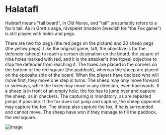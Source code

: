 Halatafl
========
Halatafl means "tail board", in Old Norse, and "tail" presumably refers to a fox's tail. As in Grettis saga, rävspelet (modern Swedish for "the Fox game") is still played with holes and pegs.

There are two fox pegs (the red pegs on the picture) and 20 sheep pegs (the yellow pegs). Like the original game, tafl, the objective is for the defender (sheep) to reach a certain destination on the board, the square of nine holes marked with red, and it is the attacker's (the foxes) objective to stop the defender from reaching it. The foxes are placed in the corners on the bottom of the red square (the paddock), whereas the sheep are placed on the opposite side of the board. When the players have decided who will move first, they move one step in turns. The sheep may only move forward or sideways, while the foxes may move in any direction, even backwards. If a sheep is in front of an empty hole, the fox has to jump over and capture the sheep, as in checkers. The capturing is mandatory, as are repeated jumps if possible. If the fox does not jump and capture, the sheep opponent may capture the fox. The sheep also capture the fox, if he is surrounded and cannot move. The sheep have won if they manage to fill the paddock, the red square.

![image](https://github.com/Bailei/raw/master/The_fox_game.jpg)
